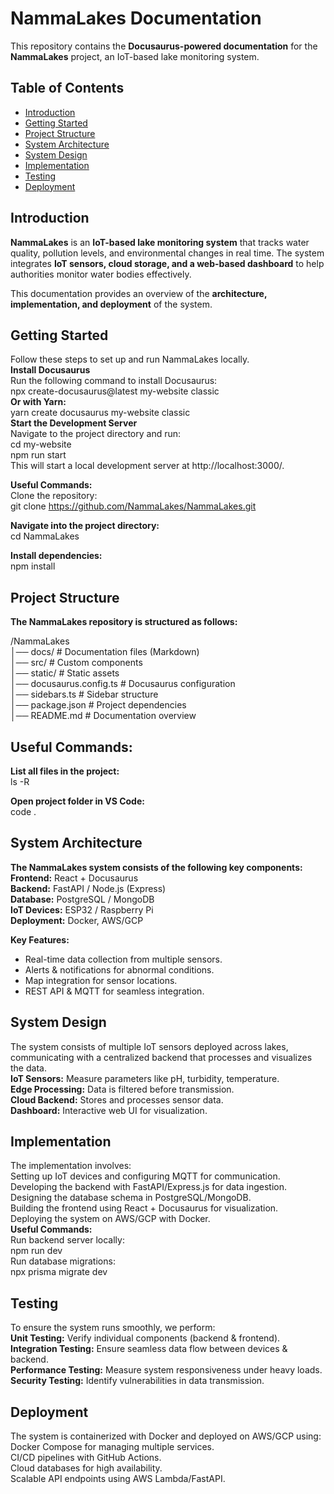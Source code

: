 # NammaLakes Documentation  

This repository contains the **Docusaurus-powered documentation** for the **NammaLakes** project, an IoT-based lake monitoring system.  

## Table of Contents  
- [Introduction](#introduction)  
- [Getting Started](#getting-started)  
- [Project Structure](#project-structure)  
- [System Architecture](#system-architecture)  
- [System Design](#system-design)  
- [Implementation](#implementation)  
- [Testing](#testing)  
- [Deployment](#deployment)  

## Introduction  

**NammaLakes** is an **IoT-based lake monitoring system** that tracks water quality, pollution levels, and environmental changes in real time. The system integrates **IoT sensors, cloud storage, and a web-based dashboard** to help authorities monitor water bodies effectively.  

This documentation provides an overview of the **architecture, implementation, and deployment** of the system.  

## Getting Started
Follow these steps to set up and run NammaLakes locally.  
 **Install Docusaurus**  
Run the following command to install Docusaurus:  
npx create-docusaurus@latest my-website classic  
**Or with Yarn:**  
yarn create docusaurus my-website classic  
 **Start the Development Server**  
Navigate to the project directory and run:  
cd my-website  
npm run start  
This will start a local development server at http://localhost:3000/.  

**Useful Commands:**  
Clone the repository:  
git clone https://github.com/NammaLakes/NammaLakes.git  

**Navigate into the project directory:**  
cd NammaLakes  

**Install dependencies:**  
npm install  

## Project Structure

**The NammaLakes repository is structured as follows:**  


/NammaLakes  
│── docs/                    # Documentation files (Markdown)  
│── src/                     # Custom components  
│── static/                  # Static assets  
│── docusaurus.config.ts      # Docusaurus configuration  
│── sidebars.ts               # Sidebar structure  
│── package.json              # Project dependencies  
│── README.md                 # Documentation overview  
## Useful Commands:  
**List all files in the project:**  
ls -R  

**Open project folder in VS Code:**  
code .  

## System Architecture  
**The NammaLakes system consists of the following key components:**  
**Frontend:** React + Docusaurus  
**Backend:** FastAPI / Node.js (Express)  
**Database:** PostgreSQL / MongoDB  
**IoT Devices:** ESP32 / Raspberry Pi  
**Deployment:** Docker, AWS/GCP  

**Key Features:**  
- Real-time data collection from multiple sensors.  
- Alerts & notifications for abnormal conditions.  
- Map integration for sensor locations.  
- REST API & MQTT for seamless integration.  

 ##  System Design  
The system consists of multiple IoT sensors deployed across lakes, communicating with a centralized backend that processes and visualizes the data.  
**IoT Sensors:** Measure parameters like pH, turbidity, temperature.  
**Edge Processing:** Data is filtered before transmission.  
**Cloud Backend:** Stores and processes sensor data.  
**Dashboard:** Interactive web UI for visualization.  

##  Implementation  
The implementation involves:  
Setting up IoT devices and configuring MQTT for communication.  
Developing the backend with FastAPI/Express.js for data ingestion.  
Designing the database schema in PostgreSQL/MongoDB.  
Building the frontend using React + Docusaurus for visualization.  
Deploying the system on AWS/GCP with Docker.  
**Useful Commands:**  
Run backend server locally:  
npm run dev  
Run database migrations:  
npx prisma migrate dev  

## Testing  
To ensure the system runs smoothly, we perform:  
**Unit Testing:** Verify individual components (backend & frontend).  
**Integration Testing:** Ensure seamless data flow between devices & backend.  
**Performance Testing:** Measure system responsiveness under heavy loads.    
**Security Testing:** Identify vulnerabilities in data transmission.  

##  Deployment  
The system is containerized with Docker and deployed on AWS/GCP using:  
Docker Compose for managing multiple services.  
CI/CD pipelines with GitHub Actions.  
Cloud databases for high availability.  
Scalable API endpoints using AWS Lambda/FastAPI.  